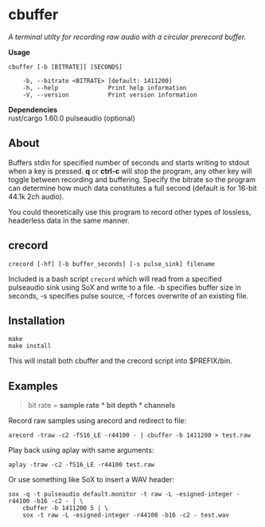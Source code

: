 # cbuffer #

*A terminal utilty for recording raw audio with a circular prerecord buffer.*

**Usage**  

`cbuffer [-b [BITRATE]] [SECONDS]`  

        -b, --bitrate <BITRATE> [default: 1411200]
        -h, --help              Print help information
        -V, --version           Print version information

**Dependencies**  
    rust/cargo 1.60.0
    pulseaudio (optional)

## About

Buffers stdin for specified number of seconds and starts writing to stdout when
a key is pressed. **q** or **ctrl-c** will stop the program, any other key will
toggle between recording and buffering. Specify the bitrate so the program can
determine how much data constitutes a full second (default is for 16-bit 44.1k
2ch audio).

You could theoretically use this program to record other types of lossless,
headerless data in the same manner.

## crecord

`crecord [-hf] [-b buffer_seconds] [-s pulse_sink] filename`

Included is a bash script `crecord` which will read from a specified pulseaudio
sink using SoX and write to a file. -b specifies buffer size in seconds, -s
specifies pulse source, -f forces overwrite of an existing file.

## Installation

    make
    make install

This will install both cbuffer and the crecord script into $PREFIX/bin.

## Examples

> bit rate = **sample rate * bit depth * channels**

Record raw samples using arecord and redirect to file:  

    arecord -traw -c2 -fS16_LE -r44100 - | cbuffer -b 1411200 > test.raw

Play back using aplay with same arguments:  

    aplay -traw -c2 -fS16_LE -r44100 test.raw

Or use something like SoX to insert a WAV header:

    sox -q -t pulseaudio default.monitor -t raw -L -esigned-integer -r44100 -b16 -c2 - | \
        cbuffer -b 1411200 5 | \
        sox -t raw -L -esigned-integer -r44100 -b16 -c2 - test.wav
